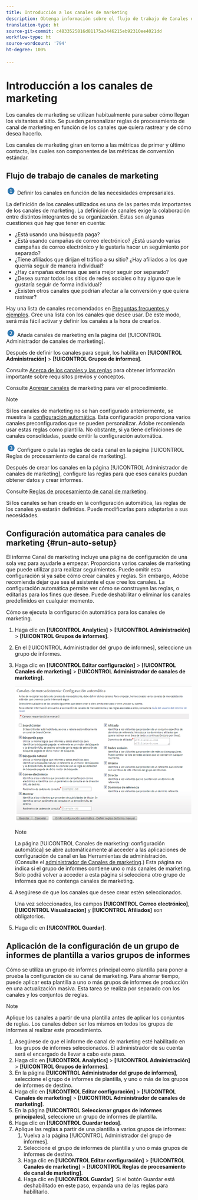 ```yaml
---
title: Introducción a los canales de marketing
description: Obtenga información sobre el flujo de trabajo de Canales de marketing, la configuración automática y cómo aplicar la configuración del grupo de informes de plantilla a varios grupos de informes.
translation-type: ht
source-git-commit: c4833525816d81175a3446215eb92310ee4021dd
workflow-type: ht
source-wordcount: '794'
ht-degree: 100%

---
```



# Introducción a los canales de marketing

Los canales de marketing se utilizan habitualmente para saber cómo llegan los visitantes al sitio. Se pueden personalizar reglas de procesamiento de canal de marketing en función de los canales que quiera rastrear y de cómo desea hacerlo.

Los canales de marketing giran en torno a las métricas de primer y último contacto, las cuales son componentes de las métricas de conversión estándar.

## Flujo de trabajo de canales de marketing

![](assets/step1_icon.png) Definir los canales en función de las necesidades empresariales.

La definición de los canales utilizados es una de las partes más importantes de los canales de marketing. La definición de canales exige la colaboración entre distintos integrantes de su organización. Estas son algunas cuestiones que hay que tener en cuenta:

* ¿Está usando una búsqueda paga?
* ¿Está usando campañas de correo electrónico? ¿Está usando varias campañas de correo electrónico y le gustaría hacer un seguimiento por separado?
* ¿Tiene afiliados que dirijan el tráfico a su sitio? ¿Hay afiliados a los que querría seguir de manera individual?
* ¿Hay campañas externas que sería mejor seguir por separado?
* ¿Desea sumar todos los sitios de redes sociales o hay alguno que le gustaría seguir de forma individual?
* ¿Existen otros canales que podrían afectar a la conversión y que quiera rastrear?

Hay una lista de canales recomendados en  [Preguntas frecuentes y ejemplos](/help/components/c-marketing-channels/c-faq.md). Cree una lista con los canales que desee usar. De este modo, será más fácil activar y definir los canales a la hora de crearlos.

![](assets/step2_icon.png) Añada canales de marketing en la página del [!UICONTROL Administrador de canales de marketing].

Después de definir los canales para seguir, los habilita en **[!UICONTROL Administración]** > **[!UICONTROL Grupos de informes]**.

Consulte [Acerca de los canales y las reglas](/help/components/c-marketing-channels/c-channels.md) para obtener información importante sobre requisitos previos y conceptos.

Consulte [Agregar canales](/help/components/c-marketing-channels/c-channels.md) de marketing para ver el procedimiento.

>[!NOTE]
>
>Si los canales de marketing no se han configurado anteriormente, se muestra la [configuración automática](/help/components/c-marketing-channels/c-getting-started-mchannel.md). Esta configuración proporciona varios canales preconfigurados que se pueden personalizar. Adobe recomienda usar estas reglas como plantilla. No obstante, si ya tiene definiciones de canales consolidadas, puede omitir la configuración automática.

![](assets/step3_icon.png) Configure o pula las reglas de cada canal en la página [!UICONTROL Reglas de procesamiento de canal de marketing].

Después de crear los canales en la página [!UICONTROL Administrador de canales de marketing], configure las reglas para que esos canales puedan obtener datos y crear informes.

Consulte  [Reglas de procesamiento de canal de marketing](/help/components/c-marketing-channels/c-rules.md).

Si los canales se han creado en la configuración automática, las reglas de los canales ya estarán definidas. Puede modificarlas para adaptarlas a sus necesidades.

## Configuración automática para canales de marketing {#run-auto-setup}

El informe Canal de marketing incluye una página de configuración de una sola vez para ayudarle a empezar. Proporciona varios canales de marketing que puede utilizar para realizar seguimientos. Puede omitir esta configuración si ya sabe cómo crear canales y reglas. Sin embargo, Adobe recomienda dejar que sea el asistente el que cree los canales. La configuración automática permite ver cómo se construyen las reglas, o editarlas para los fines que desee. Puede deshabilitar o eliminar los canales predefinidos en cualquier momento.

Cómo se ejecuta la configuración automática para los canales de marketing.

1. Haga clic en **[!UICONTROL Analytics]** > **[!UICONTROL Administración]** > **[!UICONTROL Grupos de informes]**.
1. En el [!UICONTROL Administrador del grupo de informes], seleccione un grupo de informes.
1. Haga clic en **[!UICONTROL Editar configuración]** > **[!UICONTROL Canales de marketing]** > **[!UICONTROL Administrador de canales de marketing]**.

   ![Resultado](assets/wizard.png)

   >[!NOTE]
   >
   >La página [!UICONTROL Canales de marketing: configuración automática] se abre automáticamente al acceder a las aplicaciones de configuración de canal en las Herramientas de administración. (Consulte el [administrador de Canales de marketing](/help/components/c-marketing-channels/c-channels.md).) Esta página no indica si el grupo de informes contiene uno o más canales de marketing. Solo podrá volver a acceder a esta página si selecciona otro grupo de informes que no contenga canales de marketing.

1. Asegúrese de que los canales que desee crear estén seleccionados.

   Una vez seleccionados, los campos **[!UICONTROL Correo electrónico]**, **[!UICONTROL Visualización]** y **[!UICONTROL Afiliados]** son obligatorios.

1. Haga clic en **[!UICONTROL Guardar]**.

## Aplicación de la configuración de un grupo de informes de plantilla a varios grupos de informes

Cómo se utiliza un grupo de informes principal como plantilla para poner a prueba la configuración de su canal de marketing. Para ahorrar tiempo, puede aplicar esta plantilla a uno o más grupos de informes de producción en una actualización masiva. Esta tarea se realiza por separado con los canales y los conjuntos de reglas.

>[!NOTE]
>
>Aplique los canales a partir de una plantilla antes de aplicar los conjuntos de reglas. Los canales deben ser los mismos en todos los grupos de informes al realizar este procedimiento.

1. Asegúrese de que el informe de canal de marketing esté habilitado en los grupos de informes seleccionados. El administrador de su cuenta será el encargado de llevar a cabo este paso.
1. Haga clic en **[!UICONTROL Analytics]** > **[!UICONTROL Administración]** > **[!UICONTROL Grupos de informes]**.
1. En la página **[!UICONTROL Administrador del grupo de informes]**, seleccione el grupo de informes de plantilla, y uno o más de los grupos de informes de destino.
1. Haga clic en **[!UICONTROL Editar configuración]** > **[!UICONTROL Canales de marketing]** > **[!UICONTROL Administrador de canales de marketing]**.
1. En la página **[!UICONTROL Seleccionar grupos de informes principales]**, seleccione un grupo de informes de plantilla.
1. Haga clic en **[!UICONTROL Guardar todos]**.
1. Aplique las reglas a partir de una plantilla a varios grupos de informes:
   1. Vuelva a la página [!UICONTROL Administrador del grupo de informes].
   1. Seleccione el grupo de informes de plantilla y uno o más grupos de informes de destino.
   1. Haga clic en **[!UICONTROL Editar configuración]** > **[!UICONTROL Canales de marketing]** > **[!UICONTROL Reglas de procesamiento de canal de marketing]**.
   1. Haga clic en **[!UICONTROL Guardar]**. Si el botón Guardar está deshabilitado en este paso, expanda una de las reglas para habilitarlo.

